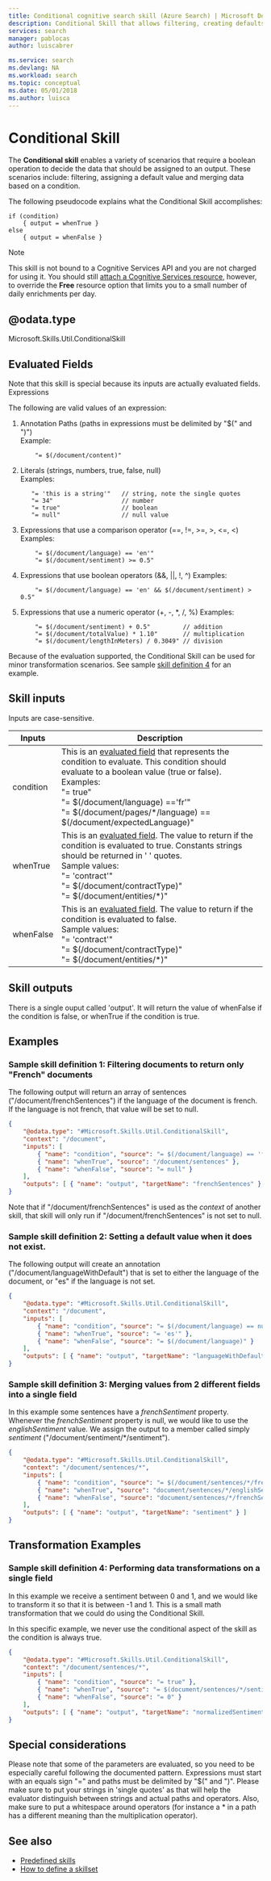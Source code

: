```yaml
---
title: Conditional cognitive search skill (Azure Search) | Microsoft Docs
description: Conditional Skill that allows filtering, creating defaults, and merging values.
services: search
manager: pablocas
author: luiscabrer

ms.service: search
ms.devlang: NA
ms.workload: search
ms.topic: conceptual
ms.date: 05/01/2018
ms.author: luisca
---
```



#	Conditional Skill 

The **Conditional skill** enables a variety of scenarios that require a boolean operation to decide the data that should be assigned to an output. These scenarios include: filtering, assigning a default value and merging data based on a condition.

The following pseudocode explains what the Conditional Skill accomplishes:

```
if (condition) 
    { output = whenTrue } 
else 
    { output = whenFalse } 
```

> [!NOTE]
> This skill is not bound to a Cognitive Services API and you are not charged for using it. You should still [attach a Cognitive Services resource](cognitive-search-attach-cognitive-services.md), however, to override the **Free** resource option that limits you to a small number of daily enrichments per day.

## @odata.type  
Microsoft.Skills.Util.ConditionalSkill


## Evaluated Fields

Note that this skill is special because its inputs are actually evaluated fields. Expressions

The following are valid values of an expression:

1.	Annotation Paths (paths in expressions must be delimited by "$(" and ")") <br/>
    Example:
    ```
        "= $(/document/content)"
    ```

2.  Literals (strings, numbers, true, false, null) <br/>
    Examples:
    ```
       "= 'this is a string'"   // string, note the single quotes
       "= 34"                   // number
       "= true"                 // boolean
       "= null"                 // null value
    ```

3.  Expressions that use a comparison operator (==, !=, >=, >, <=, <)
    Examples: 
    ```
        "= $(/document/language) == 'en'"
        "= $(/document/sentiment) >= 0.5"
    ```

4.	Expressions that use boolean operators  (&&, ||, !, ^)
    Examples:
    ```
        "= $(/document/language) == 'en' && $(/document/sentiment) > 0.5"    
    ```

5.	Expressions that use a numeric operator (+, -, *, /, %)
    Examples: 
    ```
        "= $(/document/sentiment) + 0.5"         // addition
        "= $(/document/totalValue) * 1.10"       // multiplication
        "= $(/document/lengthInMeters) / 0.3049" // division
    ```

Because of the evaluation supported, the Conditional Skill can be used for minor transformation scenarios. See sample [skill definition 4](#Transformation-Examples) for an example.

## Skill inputs
Inputs are case-sensitive.

| Inputs	  | Description |
|-------------|-------------|
| condition   | This is an [evaluated field](#evaluated-fields) that represents the condition to evaluate. This condition should evaluate to a boolean value (true or false).   <br/>  Examples: <br/> "= true" <br/> "= $(/document/language) =='fr'" <br/> "= $(/document/pages/\*/language) == $(/document/expectedLanguage)" <br/> |
| whenTrue    | This is an [evaluated field](#evaluated-fields). The value to return if the condition is evaluated to true. Constants strings should be returned in ' ' quotes. <br/>Sample values: <br/> "= 'contract'"<br/>"= $(/document/contractType)" <br/> "= $(/document/entities/\*)" <br/> |
| whenFalse   | This is an [evaluated field](#evaluated-fields). The value to return if the condition is evaluated to false.  <br/>Sample values: <br/> "= 'contract'"<br/>"= $(/document/contractType)" <br/> "= $(/document/entities/\*)" <br/>

## Skill outputs
There is a single ouput called 'output'. It will return the value of whenFalse if the condition is false, or whenTrue if the condition is true.

## Examples

###	Sample skill definition 1: Filtering documents to return only "French" documents

The following output will return an array of sentences ("/document/frenchSentences") if the language of the document is french. If the language is not french, that value will be set to null.

```json
{
    "@odata.type": "#Microsoft.Skills.Util.ConditionalSkill",
    "context": "/document",
    "inputs": [
        { "name": "condition", "source": "= $(/document/language) == 'fr'" },
        { "name": "whenTrue", "source": "/document/sentences" },
        { "name": "whenFalse", "source": "= null" }
    ],
    "outputs": [ { "name": "output", "targetName": "frenchSentences" } ]
}
```
Note that if "/document/frenchSentences" is used as the *context* of another skill, that skill will only run if "/document/frenchSentences" is not set to null.


###	Sample skill definition 2: Setting a default value when it does not exist.

The following output will create an annotation ("/document/languageWithDefault") that is set to either the language of the document, or "es" if the language is not set.

```json
{
    "@odata.type": "#Microsoft.Skills.Util.ConditionalSkill",
    "context": "/document",
    "inputs": [
        { "name": "condition", "source": "= $(/document/language) == null" },
        { "name": "whenTrue", "source": "= 'es'" },
        { "name": "whenFalse", "source": "= $(/document/language)" }
    ],
    "outputs": [ { "name": "output", "targetName": "languageWithDefault" } ]
}
```

###	Sample skill definition 3: Merging values from 2 different fields into a single field

In this example some sentences have a *frenchSentiment* property. Whenever the *frenchSentiment* property is null, we would like to use the *englishSentiment* value. We assign the output to a member called simply *sentiment* ("/document/sentiment/*/sentiment").

```json
{
    "@odata.type": "#Microsoft.Skills.Util.ConditionalSkill",
    "context": "/document/sentences/*",
    "inputs": [
        { "name": "condition", "source": "= $(/document/sentences/*/frenchSentiment) == null" },
        { "name": "whenTrue", "source": "document/sentences/*/englishSentiment" },
        { "name": "whenFalse", "source": "document/sentences/*/frenchSentiment" }
    ],
    "outputs": [ { "name": "output", "targetName": "sentiment" } ]
}
```

## Transformation Examples
###	Sample skill definition 4: Performing data transformations on a single field

In this example we receive a sentiment between 0 and 1, and we would like to transform it so that it is between -1 and 1. This is a small math transformation that we could do using the Conditional Skill.

In this specific example, we never use the conditional aspect of the skill as the condition is always true. 

```json
{
    "@odata.type": "#Microsoft.Skills.Util.ConditionalSkill",
    "context": "/document/sentences/*",
    "inputs": [
        { "name": "condition", "source": "= true" },
        { "name": "whenTrue", "source": "= $(document/sentences/*/sentiment) * 2 - 1" },
        { "name": "whenFalse", "source": "= 0" }
    ],
    "outputs": [ { "name": "output", "targetName": "normalizedSentiment" } ]
}
```


## Special considerations
Please note that some of the parameters are evaluated, so you need to be especially careful following the documented pattern. Expressions must start with an equals sign "=" and paths must be delimited by "$(" and ")". Please make sure to put your strings in 'single quotes' as that will help the evaluator distinguish between strings and actual paths and operators. Also, make sure to put a whitespace around operators (for instance a * in a path has a different meaning than the multiplication operator).


## See also

+ [Predefined skills](cognitive-search-predefined-skills.md)
+ [How to define a skillset](cognitive-search-defining-skillset.md)
